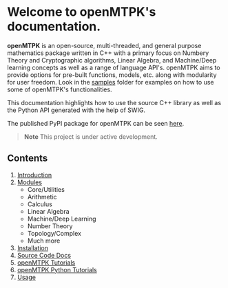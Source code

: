 Welcome to openMTPK's documentation.
===================================
**openMTPK** is an open-source, multi-threaded, and general purpose mathematics package written in C++ with
a primary focus on Numbery Theory and Cryptographic algorithms, Linear Algebra, and Machine/Deep learning concepts
as well as a range of language API's. openMTPK aims to provide options for pre-built functions, models, etc.
along with modularity for user freedom.
Look in the [samples](https://github.com/akielaries/openMTPK/tree/main/samples) folder for examples
on how to use some of openMTPK's functionalities.

This documentation highlights how to use the source C++ library as well as the 
Python API generated with the help of SWIG. 

The published PyPI package for openMTPK can be 
seen [here](https://pypi.org/project/openmtpk/).

> **Note**
> This project is under active development.

Contents
--------
1. [Introduction](Introduction.md)
2. [Modules](Modules.md)
    * Core/Utilities
    * Arithmetic
    * Calculus
    * Linear Algebra
    * Machine/Deep Learning
    * Number Theory
    * Topology/Complex
    * Much more
3. [Installation](Installation.md)
4. [Source Code Docs](annotated.html)
5. [openMTPK Tutorials](Tutorials.md)
6. [openMTPK Python Tutorials](Tutorials_Python.md)
7. [Usage](Examples.md)


